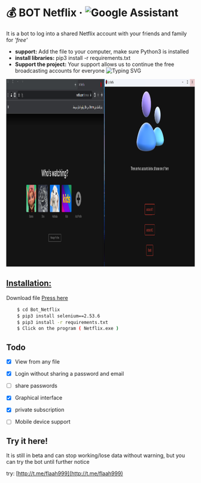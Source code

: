 # 💰 BOT Netflix &middot; ![Google Assistant](https://img.shields.io/badge/google%20assistant-4285F4?style=for-the-badge&logo=google%20assistant&logoColor=white)
It is a bot to log into a shared Netflix account with your friends and family for _'free'_
+ **support:** Add the file to your computer, make sure Python3 is installed
+ **install libraries:** pip3 install -r requirements.txt
+ **Support the project:** Your support allows us to continue the free broadcasting accounts for everyone
![Typing SVG](https://readme-typing-svg.herokuapp.com/?lines=Watch+Free+Netflix!;Please+put+a+star+for+us )
</p>
<p align="center">
    <img src="netflix.png" width="4000" height="500">
</p>

## [Installation:](https://falah.s3.us-west-2.amazonaws.com/Bot_Netflix.MOV)

Download file [Press here](https://github.com/0xfff0800/Bot-Netflix/releases) 


```bash
    $ cd Bot_Netflix
    $ pip3 install selenium==2.53.6
    $ pip3 install -r requirements.txt
    $ Click on the program ( Netflix.exe )
```

## Todo
- [x] View from any file
- [x] Login without sharing a password and email
- [ ] share passwords
- [x] Graphical interface
- [x] private subscription
- [ ] Mobile device support


## Try it here!
It is still in beta and can stop working/lose data without warning, but you can try the bot until further notice

try: [http://t.me/flaah999](http://t.me/flaah999) 

